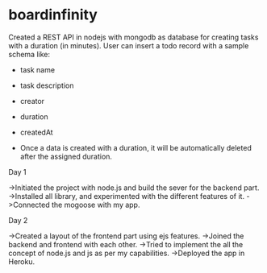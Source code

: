 # boardinfinity

Created a REST API in nodejs with mongodb as database for creating tasks with a duration (in minutes). 
User can insert a todo record with a sample schema like:
- task name
- task description
- creator
- duration
- createdAt

- Once a data is created with a duration, it will be automatically deleted after the assigned duration. 

Day 1


->Initiated the project with node.js and build the sever for the backend part.
->Installed all library, and experimented with the different features of it.
->Connected the mogoose with my app.



Day 2


->Created a layout of the frontend part using ejs features.
->Joined the backend and frontend with each other.
->Tried to implement the all the  concept of node.js and js as per my capabilities.
->Deployed the app in Heroku.
